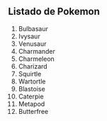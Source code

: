 ## Listado de Pokemon

001. Bulbasaur
002. Ivysaur
003. Venusaur
004. Charmander
005. Charmeleon
006. Charizard
007. Squirtle
008. Wartortle
009. Blastoise
010. Caterpie
011. Metapod
012. Butterfree
